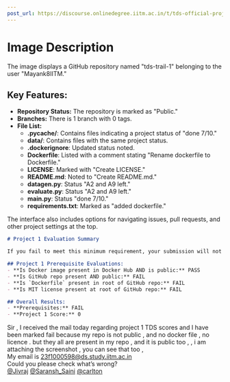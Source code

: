 ```yaml
---
post_url: https://discourse.onlinedegree.iitm.ac.in/t/tds-official-project1-discrepencies/171141/175
---
```

# Image Description

The image displays a GitHub repository named "tds-trail-1" belonging to the user "Mayank8IITM." 

## Key Features:

- **Repository Status:** The repository is marked as "Public."
- **Branches:** There is 1 branch with 0 tags.
- **File List:**
  - **.pycache/**: Contains files indicating a project status of "done 7/10."
  - **data/**: Contains files with the same project status.
  - **.dockerignore**: Updated status noted.
  - **Dockerfile**: Listed with a comment stating "Rename dockerfile to Dockerfile."
  - **LICENSE**: Marked with "Create LICENSE."
  - **README.md**: Noted to "Create README.md."
  - **datagen.py**: Status "A2 and A9 left."
  - **evaluate.py**: Status "A2 and A9 left."
  - **main.py**: Status "done 7/10."
  - **requirements.txt**: Marked as "added dockerfile."

The interface also includes options for navigating issues, pull requests, and other project settings at the top.

  

```markdown
# Project 1 Evaluation Summary

If you fail to meet this minimum requirement, your submission will not get evaluated.

## Project 1 Prerequisite Evaluations:
- **Is Docker image present in Docker Hub AND is public:** PASS
- **Is GitHub repo present AND public:** FAIL
- **Is `Dockerfile` present in root of GitHub repo:** FAIL
- **Is MIT license present at root of GitHub repo:** FAIL

## Overall Results:
- **Prerequisites:** FAIL
- **Project 1 Score:** 0
```

Sir , I received the mail today regarding project 1 TDS scores and I have been marked fail because my repo is not public , and no docker file , no licence . but they all are present in my repo , and it is public too , , i am attaching the screenshot , you can see that too ,  
My email is 23f1000598@ds.study.iitm.ac.in  
Could you please check what’s wrong?  
[@Jivraj](/u/jivraj) [@Saransh\_Saini](/u/saransh_saini) [@carlton](/u/carlton)